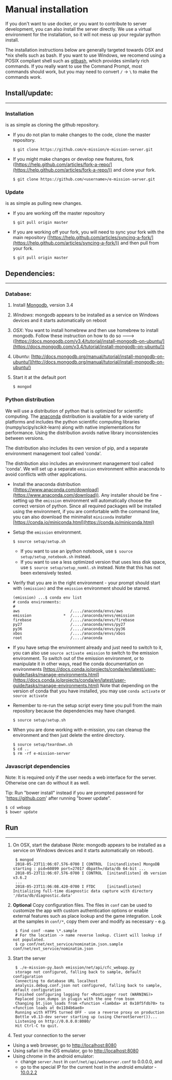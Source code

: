 # Manual installation #

If you don't want to use docker, or you want to contribute to server development, you can also install the server directly. We use a virtual environment for the installation, so it will not mess up your regular python install.

The installation instructions below are generally targeted towards OSX and \*nix shells such as bash. If you want to use Windows, we recomend using a POSIX compliant shell such as [gitbash](https://openhatch.org/missions/windows-setup/install-git-bash), which provides similarly rich commands. If you really want to use the Command Prompt, most commands should work, but you may need to convert `/` -> `\` to make the commands work.


## Install/update: ##
-------------------

### Installation ###
is as simple as cloning the github repository.

- If you do not plan to make changes to the code, clone the master repository.

  ```
  $ git clone https://github.com/e-mission/e-mission-server.git
  ```

- If you might make changes or develop new features, fork ([https://help.github.com/articles/fork-a-repo/](https://help.github.com/articles/fork-a-repo/)) and clone your fork.

  ```
  $ git clone https://github.com/<username>/e-mission-server.git
  ```

### Update ###
is as simple as pulling new changes.

- If you are working off the master repository

  ```
  $ git pull origin master
  ```

- If you are working off your fork, you will need to sync your fork with the main repository ([https://help.github.com/articles/syncing-a-fork/](https://help.github.com/articles/syncing-a-fork/)) and then pull from your fork.

  ```
  $ git pull origin master
  ```

## Dependencies: ##
-------------------

### Database: ###
1. Install [Mongodb](http://www.mongodb.org/), version 3.4
  2. *Windows*: mongodb appears to be installed as a service on Windows devices and it starts automatically on reboot
  3. *OSX*: You want to install homebrew and then use homebrew to install mongodb. Follow these instruction on how to do so ---> ([https://docs.mongodb.com/v3.4/tutorial/install-mongodb-on-ubuntu/](https://docs.mongodb.com/v3.4/tutorial/install-mongodb-on-ubuntu/))
  4. *Ubuntu*: [http://docs.mongodb.org/manual/tutorial/install-mongodb-on-ubuntu/](http://docs.mongodb.org/manual/tutorial/install-mongodb-on-ubuntu/)

2. Start it at the default port

     `$ mongod`

### Python distribution ###
We will use a distribution of python that is optimized for scientific
computing. The [anaconda](https://store.continuum.io/cshop/anaconda/)
distribution is available for a wide variety of platforms and includes the
python scientific computing libraries (numpy/scipy/scikit-learn) along with
native implementations for performance. Using the distribution avoids native
library inconsistencies between versions.

The distribution also includes its own version of pip, and a separate environment
management tool called 'conda'.

The distribution also includes an environment management tool called 'conda'. We will set up a separate `emission`
environment within anaconda to avoid conflicts with other applications.

- Install the anaconda distribution ([https://www.anaconda.com/download](https://www.anaconda.com/download)). Any
  installer should be fine - setting up the `emission` environment will
  automatically choose the correct version of python. Since all required
  packages will be installed using the environment, if you are comfortable with
  the command line, you can also download the minimalist `miniconda` installer
  [https://conda.io/miniconda.html](https://conda.io/miniconda.html)

- Setup the `emission` environment.

  ```
  $ source setup/setup.sh
  ```
  
  - If you want to use an ipython notebook, use `$ source setup/setup_notebook.sh` instead.
  - If you want to use a less optimized version that uses less disk space, use `$ source setup/setup_nomkl.sh` instead. Note that this has not been extensively tested.

- Verify that you are in the right environment - your prompt should start with
  `(emission)` and the `emission` environment should be starred.

  ```
  (emission) ...$ conda env list
  # conda environments:
  #
  aws                      /..../anaconda/envs/aws
  emission              *  /..../anaconda/envs/emission
  firebase                 /..../anaconda/envs/firebase
  py27                     /..../anaconda/envs/py27
  py36                     /..../anaconda/envs/py36
  xbos                     /..../anaconda/envs/xbos
  root                     /..../anaconda
  ```
  
- If you have setup the environment already and just need to switch to it, you can also use `source activate emission` to switch to the emission environment. To switch out of the emission environment, or to manipulate it in other ways, read the conda documentation on environments [https://docs.conda.io/projects/conda/en/latest/user-guide/tasks/manage-environments.html](https://docs.conda.io/projects/conda/en/latest/user-guide/tasks/manage-environments.html) Note that depending on the version of conda that you have installed, you may use `conda activate` or `source activate`

- Remember to re-run the setup script every time you pull from the main repository because the dependencies may have changed.

  ```
  $ source setup/setup.sh
  ```

- When you are done working with e-mission, you can cleanup the environment and then just delete the entire directory.

  ```
  $ source setup/teardown.sh
  $ cd ..
  $ rm -rf e-mission-server
  ```

### Javascript dependencies ###

Note: It is required only if the user needs a  web interface for the server. Otherwise one can do without it as well.

Tip: Run "bower install" instead if you are prompted password for 'https://github.com' after running "bower update".

    $ cd webapp
    $ bower update

## Run ##
---------

1. On OSX, start the database  (Note: mongodb appears to be installed as a service on Windows devices and it starts automatically on reboot). 

        $ mongod
        2018-05-23T11:06:07.576-0700 I CONTROL  [initandlisten] MongoDB starting : pid=60899 port=27017 dbpath=/data/db 64-bit ...
        2018-05-23T11:06:07.576-0700 I CONTROL  [initandlisten] db version v3.6.2
        ...
        2018-05-23T11:06:08.420-0700 I FTDC     [initandlisten] Initializing full-time diagnostic data capture with directory '/data/db/diagnostic.data'

1. **Optional** Copy configuration files. The files in `conf` can be used to customize the app with custom authentication options or enable external features such as place lookup and the game integration. Look at the samples in `conf/*`, copy them over and modify as necessary - e.g.

        $ find conf -name \*.sample
        # For the location -> name reverse lookup. Client will lookup if not populated.
        $ cp conf/net/ext_service/nominatim.json.sample conf/net/ext_service/nominatim.json

1. Start the server

        $ ./e-mission-py.bash emission/net/api/cfc_webapp.py
        storage not configured, falling back to sample, default configuration
        Connecting to database URL localhost
        analysis.debug.conf.json not configured, falling back to sample, default configuration
        Finished configuring logging for <RootLogger root (WARNING)>
        Replaced json_dumps in plugin with the one from bson
        Changing bt.json_loads from <function <lambda> at 0x10f5fdb70> to <function loads at 0x1104b6ae8>
        Running with HTTPS turned OFF - use a reverse proxy on production
        Bottle v0.13-dev server starting up (using CherootServer())...
        Listening on http://0.0.0.0:8080/
        Hit Ctrl-C to quit.

1. Test your connection to the server
  * Using a web browser, go to [http://localhost:8080](http://localhost:8080)
  * Using safari in the iOS emulator, go to [http://localhost:8080](http://localhost:8080)
  * Using chrome in the android emulator:
    * change `server.host` in `conf/net/api/webserver.conf` to 0.0.0.0, and 
    * go to the special IP for the current host in the android emulator - [10.0.2.2](https://developer.android.com/tools/devices/emulator.html#networkaddresses)

